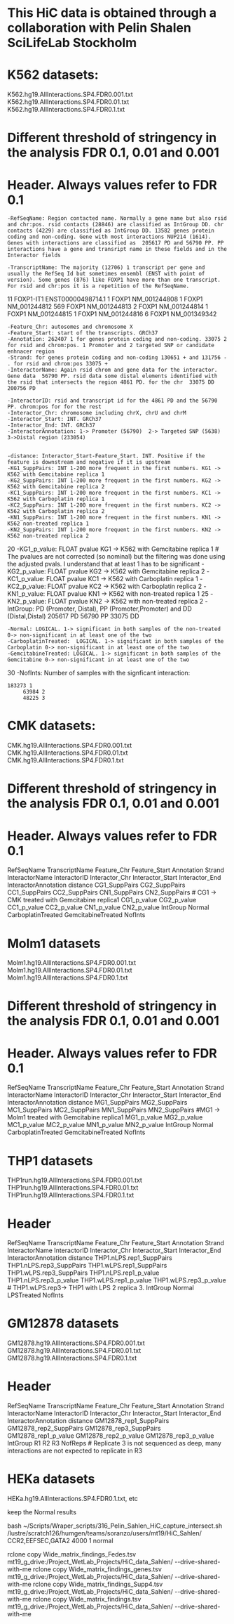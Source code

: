 # This HiC data is obtained through a collaboration with Pelin Shalen SciLifeLab Stockholm

# K562 datasets:

  K562.hg19.AllInteractions.SP4.FDR0.001.txt
  K562.hg19.AllInteractions.SP4.FDR0.01.txt
  K562.hg19.AllInteractions.SP4.FDR0.1.txt

  # Different threshold of stringency in the analysis FDR 0.1, 0.01 and 0.001

  # Header. Always values refer to FDR 0.1
  
	-RefSeqName: Region contacted name. Normally a gene name but also rsid and chr:pos. rsid contacts (28846) are classified as IntGroup DD. chr contacts (4229) are classified as IntGroup DD. 13582 genes protein coding and non-coding. Gene with most interactions NUP214 (1614). Genes with interactions are classified as  205617 PD and 56790 PP. PP interactions have a gene and transript name in these fields and in the Interactor fields

	-TranscriptName: The majority (12706) 1 transcript per gene and usually the RefSeq Id but sometimes ensembl (ENST with point of version). Some genes (876) like FOXP1 have more than one transcript. For rsid and chr:pos it is a repetition of the RefSeqName.

11 FOXP1-IT1       ENST00000498714.1
1 FOXP1   NM_001244808
1 FOXP1   NM_001244812
569 FOXP1   NM_001244813
2 FOXP1   NM_001244814
1 FOXP1   NM_001244815
1 FOXP1   NM_001244816
6 FOXP1   NM_001349342

	-Feature_Chr: autosomes and chromosome X
	-Feature_Start: start of the transcripts. GRCh37
	-Annotation: 262407 1 for genes protein coding and non-coding. 33075 2 for rsid and chrom:pos. 1 Promoter and 2 targeted SNP or candidate enhnacer region
	-Strand: for genes protein coding and non-coding 130651 + and 131756 - . for rsid and chrom:pos 33075 +
	-InteractorName: Again rsid chrom and gene data for the interactor. Gene data  56790 PP. rsid data some distal elements identified with the rsid that intersects the region 4861 PD. for the chr  33075 DD  200756 PD

	-InteractorID: rsid and transcript id for the 4861 PD and the 56790 PP. chrom:pos for for the rest
	-Interactor_Chr: chromosome including chrX, chrU and chrM
	-Interactor_Start: INT. GRCh37
	-Interactor_End: INT. GRCh37
	-InteractorAnnotation: 1-> Promoter (56790)  2-> Targeted SNP (5638)  3->Distal region (233054) 


	-distance: Interactor_Start-Feature_Start. INT. Positive if the feature is downstream and negative if it is upstream
	-KG1_SuppPairs: INT 1-200 more frequent in the first numbers. KG1 -> K562 with Gemcitabine replica 1
	-KG2_SuppPairs: INT 1-200 more frequent in the first numbers. KG2 -> K562 with Gemcitabine replica 2
	-KC1_SuppPairs: INT 1-200 more frequent in the first numbers. KC1 -> K562 with Carboplatin replica 1
	-KC2_SuppPairs: INT 1-200 more frequent in the first numbers. KC2 -> K562 with Carboplatin replica 2
	-KN1_SuppPairs: INT 1-200 more frequent in the first numbers. KN1 -> K562 non-treated replica 1
	-KN2_SuppPairs: INT 1-200 more frequent in the first numbers. KN2 -> K562 non-treated replica 2
20	-KG1_p_value: FLOAT pvalue  KG1 -> K562 with Gemcitabine replica 1 # The pvalues are not corrected (so nominal) but the filtering was done using the adjusted pvals. I understand that at least 1 has to be significant
	-KG2_p_value: FLOAT pvalue  KG2 -> K562 with Gemcitabine replica 2
	-KC1_p_value: FLOAT pvalue  KC1 -> K562 with Carboplatin replica 1
	-KC2_p_value: FLOAT pvalue  KC2 -> K562 with Carboplatin replica 2
	-KN1_p_value: FLOAT pvalue  KN1 -> K562 with non-treated replica 1
25	-KN2_p_value: FLOAT pvalue  KN2 -> K562 with non-treated replica 2
	-IntGroup: PD (Promoter, Distal), PP (Promoter,Promoter) and  DD (Distal,Distal)
		   205617 PD
		    56790 PP
		    33075 DD

	-Normal: LOGICAL. 1-> significant in both samples of the non-treated 0-> non-significant in at least one of the two
	-CarboplatinTreated:  LOGICAL. 1-> significant in both samples of the Carboplatin 0-> non-significant in at least one of the two
	-GemcitabineTreated: LOGICAL. 1-> significant in both samples of the Gemcitabine 0-> non-significant in at least one of the two
30	-NofInts: Number of samples with the signficant interaction:

	183273 1
         63984 2
         48225 3


# CMK datasets:

  CMK.hg19.AllInteractions.SP4.FDR0.001.txt
  CMK.hg19.AllInteractions.SP4.FDR0.01.txt
  CMK.hg19.AllInteractions.SP4.FDR0.1.txt

  # Different threshold of stringency in the analysis FDR 0.1, 0.01 and 0.001

  # Header. Always values refer to FDR 0.1

  RefSeqName      TranscriptName  Feature_Chr     Feature_Start
  Annotation      Strand
  InteractorName  InteractorID    Interactor_Chr  Interactor_Start        Interactor_End  InteractorAnnotation    distance
  CG1_SuppPairs   CG2_SuppPairs   CC1_SuppPairs   CC2_SuppPairs   CN1_SuppPairs   CN2_SuppPairs # CG1 -> CMK treated with Gemcitabine replica1
  CG1_p_value  CG2_p_value     CC1_p_value     CC2_p_value     CN1_p_value     CN2_p_value
  IntGroup
  Normal  CarboplatinTreated      GemcitabineTreated      NofInts

# Molm1 datasets

Molm1.hg19.AllInteractions.SP4.FDR0.001.txt  Molm1.hg19.AllInteractions.SP4.FDR0.01.txt  Molm1.hg19.AllInteractions.SP4.FDR0.1.txt

  # Different threshold of stringency in the analysis FDR 0.1, 0.01 and 0.001

  # Header. Always values refer to FDR 0.1

RefSeqName      TranscriptName
Feature_Chr     Feature_Start   Annotation      Strand
InteractorName  InteractorID    Interactor_Chr  Interactor_Start        Interactor_End  InteractorAnnotation    distance
MG1_SuppPairs   MG2_SuppPairs   MC1_SuppPairs   MC2_SuppPairs   MN1_SuppPairs   MN2_SuppPairs #MG1 -> Molm1 treated with Gemcitabine replica1
MG1_p_value  MG2_p_value     MC1_p_value     MC2_p_value     MN1_p_value     MN2_p_value
IntGroup
Normal  CarboplatinTreated      GemcitabineTreated      NofInts

# THP1 datasets

THP1run.hg19.AllInteractions.SP4.FDR0.001.txt  THP1run.hg19.AllInteractions.SP4.FDR0.01.txt  THP1run.hg19.AllInteractions.SP4.FDR0.1.txt

 # Header

RefSeqName      TranscriptName
Feature_Chr     Feature_Start   Annotation      Strand
InteractorName  InteractorID    Interactor_Chr  Interactor_Start        Interactor_End  InteractorAnnotation    distance
THP1.nLPS.rep1_SuppPairs        THP1.nLPS.rep3_SuppPairs        THP1.wLPS.rep1_SuppPairs        THP1.wLPS.rep3_SuppPairs
THP1.nLPS.rep1_p_value  THP1.nLPS.rep3_p_value  THP1.wLPS.rep1_p_value  THP1.wLPS.rep3_p_value # THP1.wLPS.rep3-> THP1 with LPS 2 replica 3.
IntGroup
Normal  LPSTreated      NofInts

# GM12878 datasets

GM12878.hg19.AllInteractions.SP4.FDR0.001.txt  GM12878.hg19.AllInteractions.SP4.FDR0.01.txt  GM12878.hg19.AllInteractions.SP4.FDR0.1.txt

# Header

RefSeqName      TranscriptName
Feature_Chr     Feature_Start   Annotation      Strand
InteractorName  InteractorID    Interactor_Chr  Interactor_Start        Interactor_End  InteractorAnnotation    distance
GM12878_rep1_SuppPairs  GM12878_rep2_SuppPairs  GM12878_rep3_SuppPairs  GM12878_rep1_p_value    GM12878_rep2_p_value GM12878_rep3_p_value
IntGroup
R1      R2      R3      NofReps # Replicate 3 is not sequenced as deep, many interactions are not expected to replicate in R3

# HEKa datasets

HEKa.hg19.AllInteractions.SP4.FDR0.1.txt, etc

keep the Normal results

bash ~/Scripts/Wraper_scripts/316_Pelin_Sahlen_HiC_capture_intersect.sh /lustre/scratch126/humgen/teams/soranzo/users/mt19/HiC_Sahlen/ CCR2,EEFSEC,GATA2 4000 1 normal

rclone copy Wide_matrix_findings_Fedes.tsv mt19_g_drive:/Project_WetLab_Projects/HiC_data_Sahlen/ --drive-shared-with-me
rclone copy Wide_matrix_findings_genes.tsv mt19_g_drive:/Project_WetLab_Projects/HiC_data_Sahlen/ --drive-shared-with-me
rclone copy Wide_matrix_findings_Supp4.tsv mt19_g_drive:/Project_WetLab_Projects/HiC_data_Sahlen/ --drive-shared-with-me
rclone copy Wide_matrix_findings.tsv mt19_g_drive:/Project_WetLab_Projects/HiC_data_Sahlen/ --drive-shared-with-me
